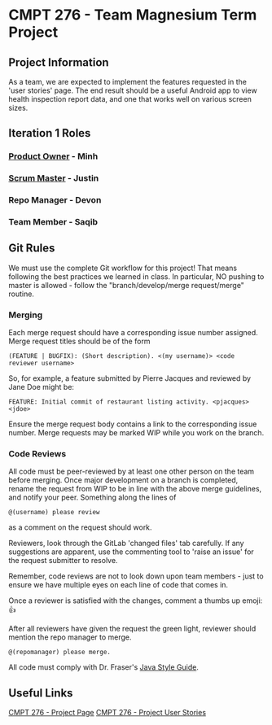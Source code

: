 # CMPT 276 - Team Magnesium Term Project

## Project Information

As a team, we are expected to implement the features requested in the 'user stories' page.
The end result should be a useful Android app to view health inspection report data, and one that works well on various screen sizes.

## Iteration 1 Roles

### [Product Owner](https://www.mountaingoatsoftware.com/agile/scrum/roles/product-owner) - Minh

### [Scrum Master](https://www.mountaingoatsoftware.com/agile/scrum/roles/scrummaster) - Justin

### Repo Manager - Devon

### Team Member - Saqib

## Git Rules

We must use the complete Git workflow for this project! That means following the best practices we learned in class. In particular, NO pushing to master is allowed - follow the "branch/develop/merge request/merge" routine.

### Merging 

Each merge request should have a corresponding issue number assigned. 
Merge request titles should be of the form

	(FEATURE | BUGFIX): (Short description). <(my username)> <code reviewer username>

So, for example, a feature submitted by Pierre Jacques and reviewed by Jane Doe might be:

	FEATURE: Initial commit of restaurant listing activity. <pjacques> <jdoe>
	
Ensure the merge request body contains a link to the corresponding issue number. Merge requests may be marked WIP while you work on the branch.
	
### Code Reviews

All code must be peer-reviewed by at least one other person on the team before merging. Once major development on a branch is completed, rename the request from WIP to be in line with the above merge guidelines, and notify your peer. Something along the lines of

	@(username) please review
	
as a comment on the request should work.


Reviewers, look through the GitLab 'changed files' tab carefully. If any suggestions are  apparent, use the commenting tool to 'raise an issue' for the request submitter to resolve.

Remember, code reviews are not to look down upon team members - just to ensure we have multiple eyes on each line of code that comes in.

Once a reviewer is satisfied with the changes, comment a thumbs up emoji: 👍

After all reviewers have given the request the green light, reviewer should mention the repo manager to merge.

	@(repomanager) please merge.
	
	

All code must comply with Dr. Fraser's [Java Style Guide](https://opencoursehub.cs.sfu.ca/bfraser/grav-cms/cmpt276/course-info/styleguide).


## Useful Links

[CMPT 276  - Project Page](https://opencoursehub.cs.sfu.ca/bfraser/grav-cms/cmpt276/project)
[CMPT 276  - Project User Stories](https://opencoursehub.cs.sfu.ca/bfraser/grav-cms/cmpt276/project/itr1)
